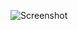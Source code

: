 ![Screenshot](https://raw.githubusercontent.com/Cryakl/Ultimate-RAT-Collection/refs/heads/main/NjRat/njRAT%20v0.7d%20Edition%20By%20HiDDen%20PerSOn/Screenshot.png)

